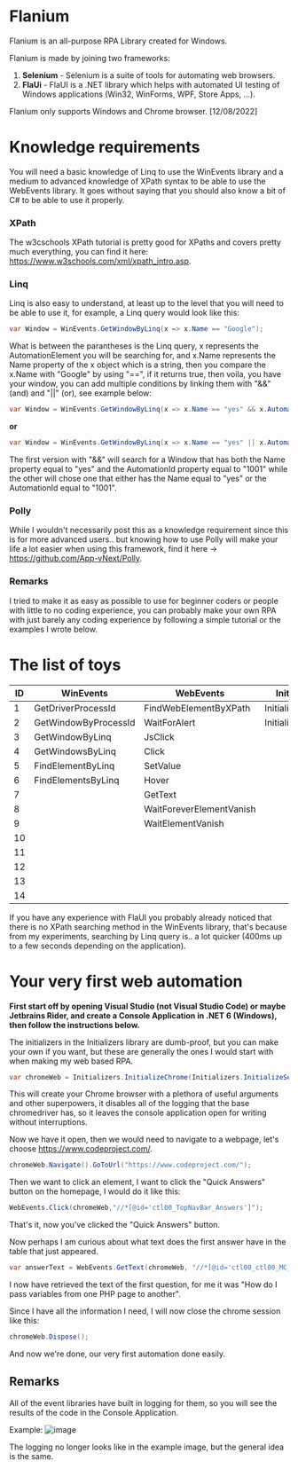 # Flanium

Flanium is an all-purpose RPA Library created for Windows.

Flanium is made by joining two frameworks:
 1. **Selenium** - Selenium is a suite of tools for automating web browsers.
 2. **FlaUi** - FlaUI is a .NET library which helps with automated UI testing of Windows applications (Win32, WinForms, WPF, Store Apps, ...).
 
 Flanium only supports Windows and Chrome browser. [12/08/2022]
 
# Knowledge requirements

You will need a basic knowledge of Linq to use the WinEvents library and a medium to advanced knowledge of XPath syntax to be able to use the WebEvents library.
It goes without saying that you should also know a bit of C# to be able to use it properly.

### XPath
The w3cschools XPath tutorial is pretty good for XPaths and covers pretty much everything, you can find it here: https://www.w3schools.com/xml/xpath_intro.asp.

### Linq
Linq is also easy to understand, at least up to the level that you will need to be able to use it, for example, a Linq query would look like this:

```csharp
var Window = WinEvents.GetWindowByLinq(x => x.Name == "Google");
```

What is between the parantheses is the Linq query, x represents the AutomationElement you will be searching for, and x.Name represents the Name property of the x object which is a string, then you compare the x.Name with "Google" by using "==", if it returns true, then voila, you have your window, you can add multiple conditions by linking them with "&&" (and) and "||" (or), see example below:

```csharp
var Window = WinEvents.GetWindowByLinq(x => x.Name == "yes" && x.AutomationId == "1001");
```

**or**

```csharp
var Window = WinEvents.GetWindowByLinq(x => x.Name == "yes" || x.AutomationId == "1001");
```

The first version with "&&" will search for a Window that has both the Name property equal to "yes" and the AutomationId property equal to "1001" while the other will chose one that either has the Name equal to "yes" or the AutomationId equal to "1001".

### Polly

While I wouldn't necessarily post this as a knowledge requirement since this is for more advanced users.. but knowing how to use Polly will make your life a lot easier when using this framework, find it here -> https://github.com/App-vNext/Polly.

### Remarks

I tried to make it as easy as possible to use for beginner coders or people with little to no coding experience, you can probably make your own RPA with just barely any coding experience by following a simple tutorial or the examples I wrote below.

# The list of toys

ID | WinEvents | WebEvents | Initializers | Helpers |
--- | --- | --- | --- |--- 
1  |  GetDriverProcessId  |  FindWebElementByXPath  |  InitializeService  |  OpenSapSession
2  |  GetWindowByProcessId  |  WaitForAlert  |  InitializeChrome  |  FolderContainsFiles
3  |  GetWindowByLinq  |  JsClick  |    |  DeleteDuplicateFiles
4  |  GetWindowsByLinq  |  Click  |    |  CreateFolder
5  |  FindElementByLinq  |  SetValue  |    |  DeleteFolder
6  |  FindElementsByLinq  |  Hover  |    |  ArchiveFolder
7  |    |  GetText  |    |  DeleteFile
8  |    |  WaitForeverElementVanish  |    |  MoveFile
9  |    |  WaitElementVanish  |    |  MoveFiles
10  |    |    |    |  ExcelToDataTable
11  |    |    |    |  Highlight
12  |    |    |    |  HandleDownloads
13  |    |    |    |  CloseTab
14  |    |    |    |  SendEmail

If you have any experience with FlaUI you probably already noticed that there is no XPath searching method in the WinEvents library, that's because from my experiments, searching by Linq query is.. a lot quicker (400ms up to a few seconds depending on the application).

# Your very first web automation

**First start off by opening Visual Studio (not Visual Studio Code) or maybe Jetbrains Rider, and create a Console Application in .NET 6 (Windows), then follow the instructions below.**

The initializers in the Initializers library are dumb-proof, but you can make your own if you want, but these are generally the ones I would start with when making my web based RPA.

```csharp
var chromeWeb = Initializers.InitializeChrome(Initializers.InitializeService);
```

This will create your Chrome browser with a plethora of useful arguments and other superpowers, it disables all of the logging that the base chromedriver has, so it leaves the console application open for writing without interruptions.

Now we have it open, then we would need to navigate to a webpage, let's choose https://www.codeproject.com/.

```csharp
chromeWeb.Navigate().GoToUrl("https://www.codeproject.com/");
```

Then we want to click an element, I want to click the "Quick Answers" button on the homepage, I would do it like this:

```csharp
WebEvents.Click(chromeWeb,"//*[@id='ctl00_TopNavBar_Answers']");
```

That's it, now you've clicked the "Quick Answers" button.

Now perhaps I am curious about what text does the first answer have in the table that just appeared.

```csharp
var answerText = WebEvents.GetText(chromeWeb, "//*[@id='ctl00_ctl00_MC_AMC_Entries_ctl01_QuestionRow_H']");
```

I now have retrieved the text of the first question, for me it was "How do I pass variables from one PHP page to another".

Since I have all the information I need, I will now close the chrome session like this:

```csharp
chromeWeb.Dispose();
```

And now we're done, our very first automation done easily.

## Remarks

All of the event libraries have built in logging for them, so you will see the results of the code in the Console Application.

Example: ![image](https://user-images.githubusercontent.com/110975879/184256363-f316f713-0712-4391-8a41-70b3bb64e1a9.png)

The logging no longer looks like in the example image, but the general idea is the same.
